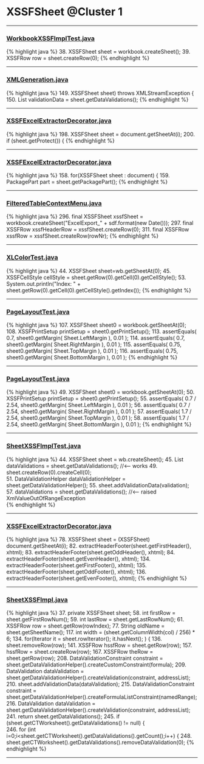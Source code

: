 # XSSFSheet @Cluster 1

***

### [WorkbookXSSFImplTest.java](https://searchcode.com/codesearch/view/72853773/)
{% highlight java %}
38. XSSFSheet sheet = workbook.createSheet();
39. XSSFRow row = sheet.createRow(0);
{% endhighlight %}

***

### [XMLGeneration.java](https://searchcode.com/codesearch/view/110498474/)
{% highlight java %}
149.   XSSFSheet sheet) throws XMLStreamException {
150. List<XSSFDataValidation> validationData = sheet.getDataValidations();
{% endhighlight %}

***

### [XSSFExcelExtractorDecorator.java](https://searchcode.com/codesearch/view/111785572/)
{% highlight java %}
198. XSSFSheet sheet = document.getSheetAt(i);
200. if (sheet.getProtect()) {
{% endhighlight %}

***

### [XSSFExcelExtractorDecorator.java](https://searchcode.com/codesearch/view/111785572/)
{% highlight java %}
158. for(XSSFSheet sheet : document) {
159.    PackagePart part = sheet.getPackagePart();
{% endhighlight %}

***

### [FilteredTableContextMenu.java](https://searchcode.com/codesearch/view/115088176/)
{% highlight java %}
296. final XSSFSheet xssfSheet = workbook.createSheet("ExcelExport_" + sdf.format(new Date()));
297. final XSSFRow xssfHeaderRow = xssfSheet.createRow(0);
311.     final XSSFRow xssfRow = xssfSheet.createRow(rowNr);
{% endhighlight %}

***

### [XLColorTest.java](https://searchcode.com/codesearch/view/121321469/)
{% highlight java %}
44. XSSFSheet sheet=wb.getSheetAt(0);
45. XSSFCellStyle cellStyle = sheet.getRow(0).getCell(0).getCellStyle();
53. System.out.println("Index: " + sheet.getRow(0).getCell(0).getCellStyle().getIndex());
{% endhighlight %}

***

### [PageLayoutTest.java](https://searchcode.com/codesearch/view/122565092/)
{% highlight java %}
107. XSSFSheet sheet0 = workbook.getSheetAt(0);
108. XSSFPrintSetup printSetup = sheet0.getPrintSetup();
113. assertEquals( 0.7, sheet0.getMargin( Sheet.LeftMargin ), 0.01 );
114. assertEquals( 0.7, sheet0.getMargin( Sheet.RightMargin ), 0.01 );
115. assertEquals( 0.75, sheet0.getMargin( Sheet.TopMargin ), 0.01 );
116. assertEquals( 0.75, sheet0.getMargin( Sheet.BottomMargin ), 0.01 );
{% endhighlight %}

***

### [PageLayoutTest.java](https://searchcode.com/codesearch/view/122565092/)
{% highlight java %}
49. XSSFSheet sheet0 = workbook.getSheetAt(0);
50. XSSFPrintSetup printSetup = sheet0.getPrintSetup();
55. assertEquals( 0.7 / 2.54, sheet0.getMargin( Sheet.LeftMargin ), 0.01 );
56. assertEquals( 0.7 / 2.54, sheet0.getMargin( Sheet.RightMargin ), 0.01 );
57. assertEquals( 1.7 / 2.54, sheet0.getMargin( Sheet.TopMargin ), 0.01 );
58. assertEquals( 1.7 / 2.54, sheet0.getMargin( Sheet.BottomMargin ), 0.01 );
{% endhighlight %}

***

### [SheetXSSFImplTest.java](https://searchcode.com/codesearch/view/72853788/)
{% highlight java %}
44. XSSFSheet sheet = wb.createSheet();
45. List<XSSFDataValidation> dataValidations = sheet.getDataValidations();  //<-- works
49. sheet.createRow(0).createCell(0);    
51. DataValidationHelper dataValidationHelper = sheet.getDataValidationHelper();
55. sheet.addValidationData(validation);          
57. dataValidations = sheet.getDataValidations();  //<-- raised XmlValueOutOfRangeException  
{% endhighlight %}

***

### [XSSFExcelExtractorDecorator.java](https://searchcode.com/codesearch/view/111785572/)
{% highlight java %}
78. XSSFSheet sheet = (XSSFSheet) document.getSheetAt(i);
82. extractHeaderFooter(sheet.getFirstHeader(), xhtml);
83. extractHeaderFooter(sheet.getOddHeader(), xhtml);
84. extractHeaderFooter(sheet.getEvenHeader(), xhtml);
134. extractHeaderFooter(sheet.getFirstFooter(), xhtml);
135. extractHeaderFooter(sheet.getOddFooter(), xhtml);
136. extractHeaderFooter(sheet.getEvenFooter(), xhtml);
{% endhighlight %}

***

### [SheetXSSFImpl.java](https://searchcode.com/codesearch/view/72854574/)
{% highlight java %}
37. private XSSFSheet sheet;
58.   int firstRow = sheet.getFirstRowNum();
59.   int lastRow = sheet.getLastRowNum();
61.     XSSFRow row = sheet.getRow(rowIndex);
77.     String oldName = sheet.getSheetName();
117.     int width = (sheet.getColumnWidth(col) / 256) * 6;
134.     for(Iterator<Row> it = sheet.rowIterator(); it.hasNext(); ) {
136.         sheet.removeRow(row);
141.     XSSFRow hssfRow = sheet.getRow(row);
157.         hssfRow = sheet.createRow(row);
167.     XSSFRow theRow = sheet.getRow(row);
208.   DataValidationConstraint constraint = sheet.getDataValidationHelper().createCustomConstraint(formula);
209.   DataValidation dataValidation = sheet.getDataValidationHelper().createValidation(constraint, addressList);
210.     sheet.addValidationData(dataValidation);
215.     DataValidationConstraint constraint = sheet.getDataValidationHelper().createFormulaListConstraint(namedRange);
216.     DataValidation dataValidation = sheet.getDataValidationHelper().createValidation(constraint, addressList);
241.   return sheet.getDataValidations();
245.   if (sheet.getCTWorksheet().getDataValidations() != null) {        
246.     for (int i=0;i<sheet.getCTWorksheet().getDataValidations().getCount();i++) {
248.         sheet.getCTWorksheet().getDataValidations().removeDataValidation(0);
{% endhighlight %}

***

